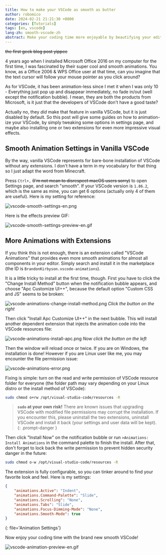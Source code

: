 ```yaml
---
title: How to make your VSCode as smooth as butter
author: robomico
date: 2024-02-21 21:21:30 +0800
categories: [Tutorials]
tags: [en, vscode]
lang-zh: smooth-vscode-zh
abstract: Make your coding time more enjoyable by beautifying your editor.
---
```


~~the first geek blog post yippee~~

4 years ago when I installed Microsoft Office 2016 on my computer for the first time, I was fascinated by their super cool and smooth animations. You know, as a Office 2006 & WPS Office user at that time, can you imagine that the text cursor will follow your mouse pointer as you click around?

As for VSCode, it has been animation-less since I met it when I was only 10 - Everything just pop up and disappear immediately, no fade in/out (well except the notification bubble). I mean, they are both the products from Microsoft, is it just that the developers of VSCode don't have a good taste?

Actually no, they _did_ make that feature in vanilla VSCode, but it is just disabled by default. So this post will give some guides on how to animation-ize your VSCode, by simply tweaking some options in settings page, and maybe also installing one or two extensions for even more impressive visual effects.

## Smooth Animation Settings in Vanilla VSCode

By the way, vanilla VSCode represents for bare-bone installation of VSCode without any extensions. I don't have a term in my vocabulary for that thing so I just adapt the word from Minecraft.

Press `Ctrl+,` ~~(I'm not mean to disrespect macOS users sorry)~~ to open Settings page, and search "smooth". If your VSCode version is `1.86.2`, which is the same as mine, you can get 6 options (actually only 4 of them are useful). Here is my setting for reference:

![vscode-smooth-settings-en.png](https://storage.live.com/items/5FA5DFAE47A544F!121369:/vscode-smooth-settings-en.png?authkey=%21AC_KgUZjY4lFAV8)

Here is the effects preview GIF:

![vscode-smooth-settings-preview-en.gif](https://storage.live.com/items/5FA5DFAE47A544F!121370:/vscode-smooth-settings-preview-en.gif?authkey=%21AC_KgUZjY4lFAV8)

## More Animations with Extensions

If you think this is not enough, there is an extension called "VSCode Animations" that provides even more smooth animations for almost all components in your editor. Simply search and install it in the marketplace (the ID is `BrandonKirbyson.vscode-animations`).

It is a little tricky to install at the first time, though. First you have to click the "Change Install Method" button when the notification bubble appears, and choose "Apc Customize UI++", because the default option "Custom CSS and JS" seems to be broken:

![vscode-animations-change-install-method.png](https://storage.live.com/items/5FA5DFAE47A544F!121366:/vscode-animations-change-install-method.png?authkey=%21AC_KgUZjY4lFAV8)
_Click the button on the right_

Then click "Install Apc Customize UI++" in the next bubble. This will install another dependent extension that injects the animation code into the VSCode resources file:

![vscode-animations-install-apc.png](https://storage.live.com/items/5FA5DFAE47A544F!121368:/vscode-animations-install-apc.png?authkey=%21AC_KgUZjY4lFAV8)
_Now click the button on the left_

Then the window will reload once or twice. If you are on Windows, the installation is done! However if you are Linux user like me, you may encounter the file permission issue:

![vscode-animations-error.png](https://storage.live.com/items/5FA5DFAE47A544F!121367:/vscode-animations-error.png?authkey=%21AC_KgUZjY4lFAV8)

Fixing is simple: turn on the read and write permission of VSCode resource folder for everyone (the folder path may vary depending on your Linux distro or the install method of VSCode):

```bash
sudo chmod o+rw /opt/visual-studio-code/resources -R
```

<!-- prettier-ignore-start -->
> **`sudo` at your own risk!** There are known issues that upgrading VSCode with modified file permissions may corrupt the installation. If you encounter this, please uninstall the two extensions, uninstall VSCode and install it back (your settings and user data will be kept).
{: .prompt-danger }
<!-- prettier-ignore-end -->

Then click "Install Now" on the notification bubble or run `>Animations: Install Animations` in the command palette to finish the install. After that, don't forget to lock back the write permission to prevent hidden security danger in the future:

```bash
sudo chmod o-w /opt/visual-studio-code/resources -R
```

The extension is fully configurable, so you can tinker around to find your favorite look and feel. Here is my settings:

<!--prettier-ignore-start-->
```json
{
    "animations.Active": "Indent",
    "animations.Command-Palette": "Slide",
    "animations.Scrolling": "None",
    "animations.Tabs": "Slide",
    "animations.Focus-Dimming-Mode": "None",
    "animations.Smooth-Mode": true
}
```
{: file='Animation Settings'}
<!--prettier-ignore-end-->

Now enjoy your coding time with the brand new smooth VSCode!

![vscode-animation-preview-en.gif](https://storage.live.com/items/5FA5DFAE47A544F!121371:/vscode-animation-preview-en.gif?authkey=%21AC_KgUZjY4lFAV8)
